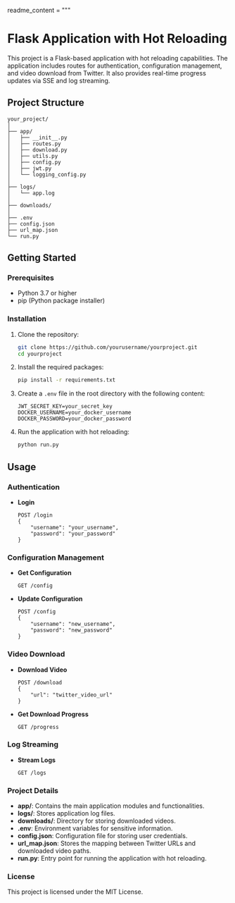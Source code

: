 readme_content = """
# Flask Application with Hot Reloading

This project is a Flask-based application with hot reloading capabilities. The application includes routes for authentication, configuration management, and video download from Twitter. It also provides real-time progress updates via SSE and log streaming.

## Project Structure

```
your_project/
│
├── app/
│   ├── __init__.py
│   ├── routes.py
│   ├── download.py
│   ├── utils.py
│   ├── config.py
│   ├── jwt.py
│   └── logging_config.py
│
├── logs/
│   └── app.log
│
├── downloads/
│
├── .env
├── config.json
├── url_map.json
└── run.py
```

## Getting Started

### Prerequisites

- Python 3.7 or higher
- pip (Python package installer)

### Installation

1. Clone the repository:
   ```bash
   git clone https://github.com/yourusername/yourproject.git
   cd yourproject
   ```

2. Install the required packages:
   ```bash
   pip install -r requirements.txt
   ```

3. Create a `.env` file in the root directory with the following content:
   ```env
   JWT_SECRET_KEY=your_secret_key
   DOCKER_USERNAME=your_docker_username
   DOCKER_PASSWORD=your_docker_password
   ```

4. Run the application with hot reloading:
   ```bash
   python run.py
   ```

## Usage

### Authentication

- **Login**
  ```http
  POST /login
  {
      "username": "your_username",
      "password": "your_password"
  }
  ```

### Configuration Management

- **Get Configuration**
  ```http
  GET /config
  ```

- **Update Configuration**
  ```http
  POST /config
  {
      "username": "new_username",
      "password": "new_password"
  }
  ```

### Video Download

- **Download Video**
  ```http
  POST /download
  {
      "url": "twitter_video_url"
  }
  ```

- **Get Download Progress**
  ```http
  GET /progress
  ```

### Log Streaming

- **Stream Logs**
  ```http
  GET /logs
  ```

### Project Details

- **app/**: Contains the main application modules and functionalities.
- **logs/**: Stores application log files.
- **downloads/**: Directory for storing downloaded videos.
- **.env**: Environment variables for sensitive information.
- **config.json**: Configuration file for storing user credentials.
- **url_map.json**: Stores the mapping between Twitter URLs and downloaded video paths.
- **run.py**: Entry point for running the application with hot reloading.

### License

This project is licensed under the MIT License.
